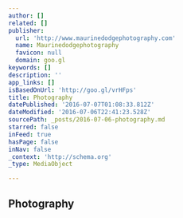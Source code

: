 ```yaml
---
author: []
related: []
publisher:
  url: 'http://www.maurinedodgephotography.com'
  name: Maurinedodgephotography
  favicon: null
  domain: goo.gl
keywords: []
description: ''
app_links: []
isBasedOnUrl: 'http://goo.gl/vrHFps'
title: Photography
datePublished: '2016-07-07T01:08:33.812Z'
dateModified: '2016-07-06T22:41:23.528Z'
sourcePath: _posts/2016-07-06-photography.md
starred: false
inFeed: true
hasPage: false
inNav: false
_context: 'http://schema.org'
_type: MediaObject

---
```

<article style=""><h1>Photography</h1></article>